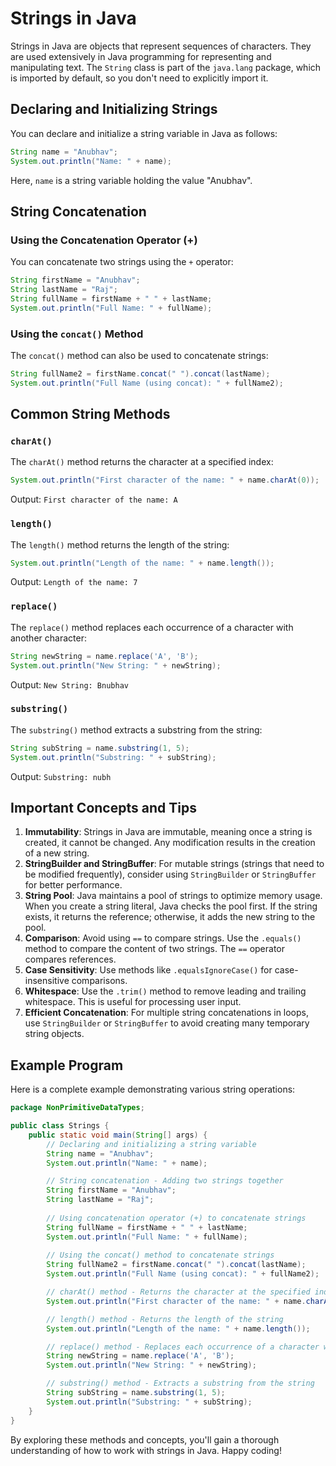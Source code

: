 # Strings in Java

Strings in Java are objects that represent sequences of characters. They are used extensively in Java programming for representing and manipulating text. The `String` class is part of the `java.lang` package, which is imported by default, so you don't need to explicitly import it.

## Declaring and Initializing Strings

You can declare and initialize a string variable in Java as follows:
```java
String name = "Anubhav";
System.out.println("Name: " + name);
```
Here, `name` is a string variable holding the value "Anubhav".

## String Concatenation

### Using the Concatenation Operator (+)
You can concatenate two strings using the `+` operator:
```java
String firstName = "Anubhav";
String lastName = "Raj";
String fullName = firstName + " " + lastName;
System.out.println("Full Name: " + fullName);
```

### Using the `concat()` Method
The `concat()` method can also be used to concatenate strings:
```java
String fullName2 = firstName.concat(" ").concat(lastName);
System.out.println("Full Name (using concat): " + fullName2);
```

## Common String Methods

### `charAt()`
The `charAt()` method returns the character at a specified index:
```java
System.out.println("First character of the name: " + name.charAt(0));
```
Output: `First character of the name: A`

### `length()`
The `length()` method returns the length of the string:
```java
System.out.println("Length of the name: " + name.length());
```
Output: `Length of the name: 7`

### `replace()`
The `replace()` method replaces each occurrence of a character with another character:
```java
String newString = name.replace('A', 'B');
System.out.println("New String: " + newString);
```
Output: `New String: Bnubhav`

### `substring()`
The `substring()` method extracts a substring from the string:
```java
String subString = name.substring(1, 5);
System.out.println("Substring: " + subString);
```
Output: `Substring: nubh`

## Important Concepts and Tips

1. **Immutability**: Strings in Java are immutable, meaning once a string is created, it cannot be changed. Any modification results in the creation of a new string.
2. **StringBuilder and StringBuffer**: For mutable strings (strings that need to be modified frequently), consider using `StringBuilder` or `StringBuffer` for better performance.
3. **String Pool**: Java maintains a pool of strings to optimize memory usage. When you create a string literal, Java checks the pool first. If the string exists, it returns the reference; otherwise, it adds the new string to the pool.
4. **Comparison**: Avoid using `==` to compare strings. Use the `.equals()` method to compare the content of two strings. The `==` operator compares references.
5. **Case Sensitivity**: Use methods like `.equalsIgnoreCase()` for case-insensitive comparisons.
6. **Whitespace**: Use the `.trim()` method to remove leading and trailing whitespace. This is useful for processing user input.
7. **Efficient Concatenation**: For multiple string concatenations in loops, use `StringBuilder` or `StringBuffer` to avoid creating many temporary string objects.

## Example Program

Here is a complete example demonstrating various string operations:

```java
package NonPrimitiveDataTypes;

public class Strings {
    public static void main(String[] args) {
        // Declaring and initializing a string variable
        String name = "Anubhav";
        System.out.println("Name: " + name);

        // String concatenation - Adding two strings together
        String firstName = "Anubhav";
        String lastName = "Raj";
        
        // Using concatenation operator (+) to concatenate strings
        String fullName = firstName + " " + lastName;
        System.out.println("Full Name: " + fullName);
        
        // Using the concat() method to concatenate strings
        String fullName2 = firstName.concat(" ").concat(lastName);
        System.out.println("Full Name (using concat): " + fullName2);

        // charAt() method - Returns the character at the specified index
        System.out.println("First character of the name: " + name.charAt(0));

        // length() method - Returns the length of the string
        System.out.println("Length of the name: " + name.length());

        // replace() method - Replaces each occurrence of a character with another character
        String newString = name.replace('A', 'B');
        System.out.println("New String: " + newString);

        // substring() method - Extracts a substring from the string
        String subString = name.substring(1, 5);
        System.out.println("Substring: " + subString);
    }
}
```

By exploring these methods and concepts, you'll gain a thorough understanding of how to work with strings in Java. Happy coding!